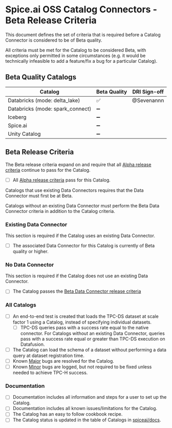 # Spice.ai OSS Catalog Connectors - Beta Release Criteria

This document defines the set of criteria that is required before a Catalog Connector is considered to be of Beta quality.

All criteria must be met for the Catalog to be considered Beta, with exceptions only permitted in some circumstances (e.g. it would be technically infeasible to add a feature/fix a bug for a particular Catalog).

## Beta Quality Catalogs

| Catalog                          | Beta Quality | DRI Sign-off |
| -------------------------------- | ------------ | ------------ |
| Databricks (mode: delta_lake)    | ✅           | @Sevenannn   |
| Databricks (mode: spark_connect) | ➖           |              |
| Iceberg                          | ➖           |              |
| Spice.ai                         | ➖           |              |
| Unity Catalog                    | ➖           |              |

## Beta Release Criteria

The Beta release criteria expand on and require that all [Alpha release criteria](./alpha.md) continue to pass for the Catalog.

- [ ] All [Alpha release criteria](./alpha.md) pass for this Catalog.

Catalogs that use existing Data Connectors requires that the Data Connector must first be at Beta.

Catalogs without an existing Data Connector must perform the Beta Data Connector criteria in addition to the Catalog criteria.

### Existing Data Connector

This section is required if the Catalog uses an existing Data Connector.

- [ ] The associated Data Connector for this Catalog is currently of Beta quality or higher.

### No Data Connector

This section is required if the Catalog does not use an existing Data Connector.

- [ ] The Catalog passes the [Beta Data Connector release criteria](../connectors/beta.md)

### All Catalogs

- [ ] An end-to-end test is created that loads the TPC-DS dataset at scale factor 1 using a Catalog, instead of specifying individual datasets.
  - [ ] TPC-DS queries pass with a success rate equal to the native connector. For Catalogs without an existing Data Connector, queries pass with a success rate equal or greater than TPC-DS execution on Datafusion.
- [ ] The Catalog can load the schema of a dataset without performing a data query at dataset registration time.
- [ ] Known [Major](../definitions.md) bugs are resolved for the Catalog.
- [ ] Known [Minor](../definitions.md) bugs are logged, but not required to be fixed unless needed to achieve TPC-H success.

### Documentation

- [ ] Documentation includes all information and steps for a user to set up the Catalog.
- [ ] Documentation includes all known issues/limitations for the Catalog.
- [ ] The Catalog has an easy to follow cookbook recipe.
- [ ] The Catalog status is updated in the table of Catalogs in [spiceai/docs](https://github.com/spiceai/docs).
